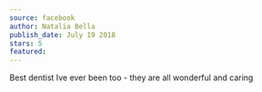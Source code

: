 ```yaml
---
source: facebook
author: Natalia Bella
publish_date: July 19 2018
stars: 5
featured: 
---
```

Best dentist Ive ever been too - they are all wonderful and caring
